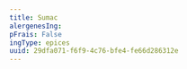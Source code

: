 ```yaml
---
title: Sumac
alergenesIng:
pFrais: False
ingType: epices
uuid: 29dfa071-f6f9-4c76-bfe4-fe66d286312e
---
```

